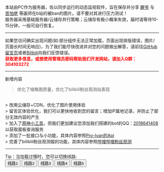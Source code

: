 本站由PC作为服务器，佐以同步运行的动态监视软件，旨在保存并分享 <a href="https://space.bilibili.com/2100679" target="_blank">醒爷</a> 与 <a href="https://space.bilibili.com/438790493" target="_blank">苦怕佬</a> 等画师在b站的被ban的图片。请不要对其进行压力测试！
<br>
服务器采用基础服务器/云储存并行策略；云储存有极小概率失效，届时请等待10-15分钟，一般可自行恢复。
<br>
<hr>
如果您访问确实出现问题(如:部分组件无法正常加载，页面出现排版错误，图片/页面长时间无响应)，为了我们能尽快改进并对您的问题做出解答，请前往<a href="/comment.html">GitHub留言页</a>或者<a href="https://space.bilibili.com/11022578">Bilibili</a>向我们反馈错误。
<br>
<b style="color: red">
获取更多信息，或想使用管理员密码帮助我们开发网站，请加入Q群：304103272
</b>
<br>
<hr>
<div class="mdui-typo-title">新增内容</div>

> 优化了缩略图质量，优化了bilibili粉丝观测站表现
<br>
> 改用云储存+CDN，优化了图片使用体验
<br>
> 留言区体验优化，我们可以更快地收到您的留言；增加IP属地记录，并防止了部分无效内容的产生
<br>
> 加入了<a href="http://genshin.pro-ivan.com/" target="_blank">原神小工具</a>，但我们更加建议您添加我们搭建的bot的QQ：<a href="https://ti.qq.com/open_qq/index2.html?url=mqqapi%3A%2F%2Fuserprofile%2Ffriend_profile_card%3Fsrc_type%3Dweb%26version%3D1.0%26source%3D2%26uin%3D2018641408" target="_blank">2018641408</a>以获取面板查询服务
<br>
> 添加了一批接口与小功能，具体内容参照<a href="/api">Pro-Ivan的Api</a>
<br>
> 完善了bilibili粉丝观测姬的功能，具体内容参照<a href="/bilibili">哔哩哔哩粉丝观测</a>

<hr>
Tip：当加载过慢时，您可以切换线路:
<br>
<div id="btn-s-5">
	<button class="mdui-btn mdui-ripple mdui-color-theme mdui-text-color-white" onclick="line_1()">线路1</button>
	<button class="mdui-btn mdui-ripple mdui-color-theme mdui-text-color-white" onclick="line_2()">线路2</button>
	<button class="mdui-btn mdui-ripple mdui-color-theme mdui-text-color-white" onclick="line_3()">线路3</button>
	<button class="mdui-btn mdui-ripple mdui-color-theme mdui-text-color-white" onclick="line_4()">线路4</button>
	<button class="mdui-btn mdui-ripple mdui-color-theme mdui-text-color-white" onclick="line_5()">线路5</button>
</div>